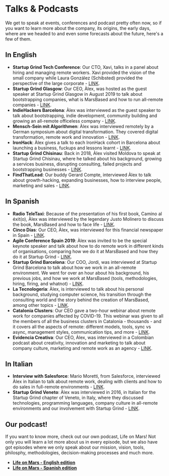 # Talks & Podcasts

We get to speak at events, conferences and podcast pretty often now, so if you want to learn more about the company, its origins, the early days, where are we headed to and even some forecasts about the future, here's a few of them.

## In English

* __Startup Grind Tech Conference__: Our CTO, Xavi, talks in a panel about hiring and managing remote workers. Xavi provided the vision of the small company while Laura González (Schibsted) provided the perspective of the large corporate - <a href="https://www.youtube.com/watch?v=4MQIPrXPwKc&" title="Xavier Redó at Startup Grind Tech Conference 2018" target="_blank">LINK</a>.
* __Startup Grind Glasgow__: Our CEO, Àlex, was hosted as the guest speaker at Startup Grind Glasgow in August 2019 to talk about bootstrapping companies, what is MarsBased and how to run all-remote companies - <a href="https://www.youtube.com/watch?v=puvv8-gtGRQ" title="Àlex Rodríguez Bacardit CEO & Founder at MarsBased - The Benefits of Bootstrapping & Remote Teams" target="_blank">LINK</a>.
* __IndieHackers Barcelona__: Àlex was interviewed as the guest speaker to talk about bootstrapping, indie development, community building and growing an all-remote officeless company - <a href="https://www.youtube.com/watch?v=XWfxscnE5Ts" title="IndieHackers Barcelona #3 with Àlex Rodríguez Bacardit" target="_blank">LINK</a>.
* __Mensch-Sein mit Algorithmen__: Àlex was interviewed remotely by a German symposium about digital transformation. They covered digital transformation, remote work and innovation - <a href="https://www.youtube.com/watch?v=AUaYowJmTRM" title="Àlex Rodríguez Bacardit (Marsbased/ Startup Grind Barcelona) on the digital transformation" target="_blank">LINK</a>.
* __IronHack__: Àlex gives a talk to each IronHack cohort in Barcelona about launching a business, fuckups and lessons learnt - <a href="https://www.youtube.com/watch?v=qvgrXkke52g" title="Launching your own tech company: lessons learned at MarsBased by Àlex Rodríguez Bacardit" target="_blank">LINK</a>.
* __Startup Grind Chisinau__: Back in 2018, Àlex visited Moldova to speak at Startup Grind Chisinau, where he talked about his background, growing a services business, disrupting consulting, failed projects and bootstrapping businesses - <a href="https://www.youtube.com/watch?v=4EOEJ0WVRZk" title="Startup Grind Chișinău with Àlex Rodríguez Bacardit" target="_blank">LINK</a>.
* __FindThatLead__: Our buddy Gerard Compte, interviewed Àlex to talk about growth-hacking, expanding businesses, how to interview people, marketing and sales - <a href="https://www.youtube.com/watch?v=exBQEAv4hmw" title="
Growth Hacking and Outbound Marketing with Àlex Rodríguez Bacardit" target="_blank">LINK</a>.

## In Spanish

* __Radio TeleTaxi__: Because of the presentation of his first book, Camino al éxit(o), Àlex was interviewed by the legendary Justo Molinero to discuss the book, MarsBased and how to face life - <a href="https://www.youtube.com/watch?v=cUnt5dxzCwQ" title="Àlex Rodríguez Bacardit at Radio TeleTaxi" target="_blank">LINK</a>.
* __Cinco Días__: Our CEO, Àlex, was interviewed for this financial newspaper in Spain - <a href="https://www.dropbox.com/s/swm703uau8rgyso/12633759_10153833916187969_5451559627915928539_o.jpg?dl=0" title="Cinco Días interviewed Àlex Rodríguez Bacardit from MarsBased" target="_blank">LINK</a>.
* __Agile Conference Spain 2019__: Àlex was invited to be the special keynote speaker and talk about how to do remote work in different kinds of organisations, comparing how we do it at MarsBased and how they do it at Startup Grind - <a href="https://youtu.be/smwJWdeNANc" title="Agile Conference Spain 2019 with Àlex Rodríguez Bacardit" target="_blank">LINK</a>.
* __Startup Grind Barcelona__: Our COO, Jordi, was interviewed at Startup Grind Barcelona to talk about how we work in an all-remote environment. We went for over an hour about his background, his previous jobs, and how we work at MarsBased (tools, methodologies, hiring, firing, and whatnot) - <a href="https://www.youtube.com/watch?v=F0NWOtGnjqE" title="Jordi Vendrell at Startup Grind BCN" target="_blank">LINK</a>.
* __La Tecnologeria__: Àlex, is interviewed to talk about his personal background, studying computer science, his transition through the consulting world and the story behind the creation of MarsBased, among other topics - <a href="https://tecnologeria.com/entrevistas/8x01/marsbased" title="La Tecnologeria with Àlex Rodríguez Bacardit" target="_blank">LINK</a>.
* __Catalonia Clusters__: Our CEO gave a two-hour webinar about remote work for companies affected by COVID-19. This webinar was given to all the members of all the business clusters in Catalonia - thousands - and it covers all the aspects of remote: different models, tools, sync vs async, management styles, communication tips, and more - <a href="https://watchity-videos-ireland.s3.amazonaws.com/wct-8741e24c-bdc1-4c3e-bec0-c3cc88879bf4/recorded/6edc2e5c-2291-4b86-9d72-2e84112d6588_continuous_2020-03-26T090008Z.mp4" title="Àlex Rodríguez Bacardit webinar on remote working" target="_blank">LINK</a>.
* __Evidencia Creativa__: Our CEO, Àlex, was interviewed in a Colombian podcast about creativity, innovation and marketing to talk about company culture, marketing and remote work as an agency - <a href="https://pod.link/1033423186/episode/aHR0cHM6Ly9hcGkuc3ByZWFrZXIuY29tL2VwaXNvZGUvMjMxNTU0MzM=" title="Evidencia Creativa with Àlex Rodríguez Bacardit" target="_blank">LINK</a>.

## In Italian

* __Interview with Salesforce__: Mario Moretti, from Salesforce, interviewed Àlex in Italian to talk about remote work, dealing with clients and how to do sales in full-remote environments - <a href="https://www.youtube.com/watch?v=s0dpKshkUNE&feature=share" title="MarsBased and Àlex Rodríguez Bacardit talking about remote work" target="_blank">LINK</a>.
* __Startup Grind Veneto__: Àlex was interviewed in 2016, in Italian for the Startup Grind chapter of Veneto, in Italy, where they discussed technologies, programming languages, company culture in all-remote environments and our involvement with Startup Grind - <a href="https://www.youtube.com/watch?v=5RjTbCXADX4" title="Àlex Rodríguez Bacardit at Startup Grind Veneto" target="_blank">LINK</a>.

## Our podcast!

If you want to know more, check out our own podcast, Life on Mars! Not only you will learn a lot more about us in every episode, but we also have got episodes where we only speak about our mission, vision, tools, philosphy, methodologies, decision-making processes and much more.

* __<a href="https://podcast.marsbased.com/" title="Life on Mars - English edition" target="_blank">Life on Mars - English edition</a>__
* __<a href="https://podcast.marsbased.com/podcasts-es/" title="Life on Mars - Spanish edition" target="_blank">Life on Mars - Spanish edition</a>__
